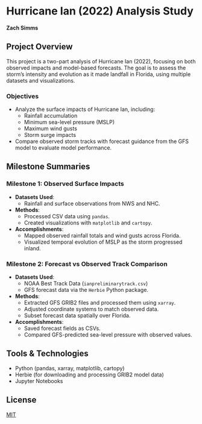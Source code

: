 # Hurricane Ian (2022) Analysis Study

**Zach Simms**

## Project Overview

This project is a two-part analysis of Hurricane Ian (2022), focusing on both observed impacts and model-based forecasts. The goal is to assess the storm’s intensity and evolution as it made landfall in Florida, using multiple datasets and visualizations.

### Objectives
- Analyze the surface impacts of Hurricane Ian, including:
  - Rainfall accumulation
  - Minimum sea-level pressure (MSLP)
  - Maximum wind gusts
  - Storm surge impacts
- Compare observed storm tracks with forecast guidance from the GFS model to evaluate model performance.

## Milestone Summaries

### Milestone 1: Observed Surface Impacts
- **Datasets Used**:
  - Rainfall and surface observations from NWS and NHC.
- **Methods**:
  - Processed CSV data using `pandas`.
  - Created visualizations with `matplotlib` and `cartopy`.
- **Accomplishments**:
  - Mapped observed rainfall totals and wind gusts across Florida.
  - Visualized temporal evolution of MSLP as the storm progressed inland.

### Milestone 2: Forecast vs Observed Track Comparison
- **Datasets Used**:
  - NOAA Best Track Data (`ianpreliminarytrack.csv`)
  - GFS forecast data via the `Herbie` Python package.
- **Methods**:
  - Extracted GFS GRIB2 files and processed them using `xarray`.
  - Adjusted coordinate systems to match observed data.
  - Subset forecast data spatially over Florida.
- **Accomplishments**:
  - Saved forecast fields as CSVs.
  - Compared GFS-predicted sea-level pressure with observed values.

## Tools & Technologies
- Python (pandas, xarray, matplotlib, cartopy)
- Herbie (for downloading and processing GRIB2 model data)
- Jupyter Notebooks

## License

[MIT](https://opensource.org/licenses/MIT)
